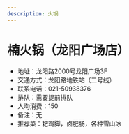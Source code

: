 ```yaml
---
description: 火锅
---
```


# 楠火锅（龙阳广场店）

* 地址：龙阳路2000号龙阳广场3F
* 交通方式：龙阳路地铁站（二号线）
* 联系电话：021-50938376
* 排队：需要提前排队
* 人均消费：150
* 备注：无
* 推荐菜：耙鸡脚，卤肥肠，各种雪山冰
